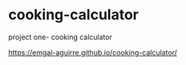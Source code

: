 # cooking-calculator
project one- cooking calculator

https://emgal-aguirre.github.io/cooking-calculator/
